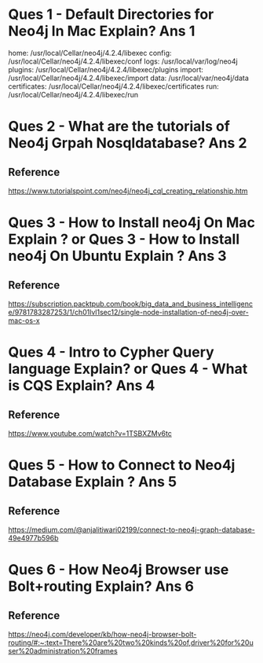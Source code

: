 Ques 1 - Default Directories for Neo4j In Mac Explain?
Ans 1
======
  home:         /usr/local/Cellar/neo4j/4.2.4/libexec
  config:       /usr/local/Cellar/neo4j/4.2.4/libexec/conf
  logs:         /usr/local/var/log/neo4j
  plugins:      /usr/local/Cellar/neo4j/4.2.4/libexec/plugins
  import:       /usr/local/Cellar/neo4j/4.2.4/libexec/import
  data:         /usr/local/var/neo4j/data
  certificates: /usr/local/Cellar/neo4j/4.2.4/libexec/certificates
  run:          /usr/local/Cellar/neo4j/4.2.4/libexec/run

Ques 2 - What are the tutorials of Neo4j Grpah Nosqldatabase?
Ans 2
======
Reference
---------
https://www.tutorialspoint.com/neo4j/neo4j_cql_creating_relationship.htm



Ques 3  - How to Install neo4j On Mac Explain ?
or
Ques 3 - How to Install neo4j On Ubuntu Explain ?
Ans 3
======
Reference
---------
https://subscription.packtpub.com/book/big_data_and_business_intelligence/9781783287253/1/ch01lvl1sec12/single-node-installation-of-neo4j-over-mac-os-x




Ques 4 - Intro to Cypher Query language Explain?
or
Ques 4 - What is CQS Explain?
Ans 4
======
Reference
----------
https://www.youtube.com/watch?v=1TSBXZMv6tc


Ques 5 - How to Connect to Neo4j Database Explain ?
Ans 5
======
Reference
---------
https://medium.com/@anjalitiwari02199/connect-to-neo4j-graph-database-49e4977b596b



Ques 6 - How Neo4j Browser use Bolt+routing Explain?
Ans 6
======
Reference
---------
https://neo4j.com/developer/kb/how-neo4j-browser-bolt-routing/#:~:text=There%20are%20two%20kinds%20of,driver%20for%20user%20administration%20frames
